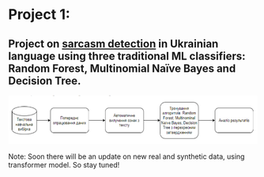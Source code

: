 # Project 1: 
## Project on [sarcasm detection](https://github.com/botvyns/sarcasm_detection_traditional_ML) in Ukrainian language using three traditional ML classifiers: Random Forest, Multinomial Naїve Bayes and Decision Tree.
![steps taken for project completion](/docs/steps.png)

Note: Soon there will be an update on new real and synthetic data, using transformer model. So stay tuned!
